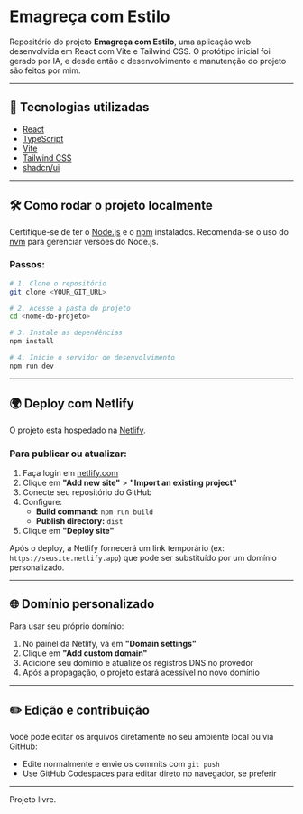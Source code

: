 
# Emagreça com Estilo

Repositório do projeto **Emagreça com Estilo**, uma aplicação web desenvolvida em React com Vite e Tailwind CSS. O protótipo inicial foi gerado por IA, e desde então o desenvolvimento e manutenção do projeto são feitos por mim.

---

## 🚀 Tecnologias utilizadas

- [React](https://reactjs.org)
- [TypeScript](https://www.typescriptlang.org/)
- [Vite](https://vitejs.dev/)
- [Tailwind CSS](https://tailwindcss.com/)
- [shadcn/ui](https://ui.shadcn.com/)

---

## 🛠️ Como rodar o projeto localmente

Certifique-se de ter o [Node.js](https://nodejs.org/) e o [npm](https://www.npmjs.com/) instalados. Recomenda-se o uso do [nvm](https://github.com/nvm-sh/nvm) para gerenciar versões do Node.js.

### Passos:

```bash
# 1. Clone o repositório
git clone <YOUR_GIT_URL>

# 2. Acesse a pasta do projeto
cd <nome-do-projeto>

# 3. Instale as dependências
npm install

# 4. Inicie o servidor de desenvolvimento
npm run dev
```

---

## 🌍 Deploy com Netlify

O projeto está hospedado na [Netlify](https://www.netlify.com/).

### Para publicar ou atualizar:

1. Faça login em [netlify.com](https://netlify.com)
2. Clique em **"Add new site"** > **"Import an existing project"**
3. Conecte seu repositório do GitHub
4. Configure:
   - **Build command:** `npm run build`
   - **Publish directory:** `dist`
5. Clique em **"Deploy site"**

Após o deploy, a Netlify fornecerá um link temporário (ex: `https://seusite.netlify.app`) que pode ser substituído por um domínio personalizado.

---

## 🌐 Domínio personalizado

Para usar seu próprio domínio:

1. No painel da Netlify, vá em **"Domain settings"**
2. Clique em **"Add custom domain"**
3. Adicione seu domínio e atualize os registros DNS no provedor
4. Após a propagação, o projeto estará acessível no novo domínio

---

## ✏️ Edição e contribuição

Você pode editar os arquivos diretamente no seu ambiente local ou via GitHub:

- Edite normalmente e envie os commits com `git push`
- Use GitHub Codespaces para editar direto no navegador, se preferir

---

Projeto livre.
